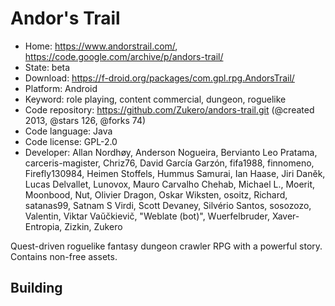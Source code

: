 # Andor's Trail

- Home: https://www.andorstrail.com/, https://code.google.com/archive/p/andors-trail/
- State: beta
- Download: https://f-droid.org/packages/com.gpl.rpg.AndorsTrail/
- Platform: Android
- Keyword: role playing, content commercial, dungeon, roguelike
- Code repository: https://github.com/Zukero/andors-trail.git (@created 2013, @stars 126, @forks 74)
- Code language: Java
- Code license: GPL-2.0
- Developer: Allan Nordhøy, Anderson Nogueira, Bervianto Leo Pratama, carceris-magister, Chriz76, David García Garzón, fifa1988, finnomeno, Firefly130984, Heimen Stoffels, Hummus Samurai, Ian Haase, Jiri Daněk, Lucas Delvallet, Lunovox, Mauro Carvalho Chehab, Michael L., Moerit, Moonbood, Nut, Olivier Dragon, Oskar Wiksten, osoitz, Richard, satanas99, Satnam S Virdi, Scott Devaney, Silvério Santos, sosozozo, Valentin, Viktar Vaŭčkievič, "Weblate (bot)", Wuerfelbruder, Xaver-Entropia, Zizkin, Zukero

Quest-driven roguelike fantasy dungeon crawler RPG with a powerful story. Contains non-free assets.

## Building
